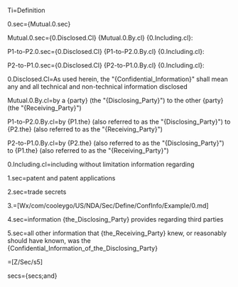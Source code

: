 Ti=Definition

0.sec={Mutual.0.sec}

Mutual.0.sec={0.Disclosed.Cl} {Mutual.0.By.cl} {0.Including.cl}:

P1-to-P2.0.sec={0.Disclosed.Cl} {P1-to-P2.0.By.cl} {0.Including.cl}:

P2-to-P1.0.sec={0.Disclosed.Cl} {P2-to-P1.0.By.cl} {0.Including.cl}:

0.Disclosed.Cl=As used herein, the "{Confidential_Information}" shall mean any and all technical and non-technical information disclosed 

Mutual.0.By.cl=by a {party} (the "{Disclosing_Party}") to the other {party} (the "{Receiving_Party}")

P1-to-P2.0.By.cl=by {P1.the} (also referred to as the "{Disclosing_Party}") to {P2.the} (also referred to as the "{Receiving_Party}")

P2-to-P1.0.By.cl=by {P2.the} (also referred to as the "{Disclosing_Party}") to {P1.the} (also referred to as the "{Receiving_Party}")

0.Including.cl=including without limitation information regarding

1.sec=patent and patent applications

2.sec=trade secrets

3.=[Wx/com/cooleygo/US/NDA/Sec/Define/ConfInfo/Example/0.md]

4.sec=information {the_Disclosing_Party} provides regarding third parties

5.sec=all other information that {the_Receiving_Party} knew, or reasonably should have known, was the {Confidential_Information_of_the_Disclosing_Party}

=[Z/Sec/s5]

secs={secs;and}
